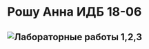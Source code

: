 # Рошу Анна ИДБ 18-06
## ![Лабораторные работы 1,2,3](https://github.com/Anlynow/Ann.github.io/wiki)
